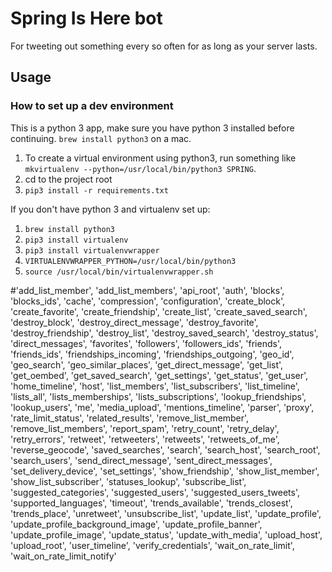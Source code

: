 # Spring Is Here bot

For tweeting out something every so often for as long as your server lasts.

## Usage

### How to set up a dev environment
This is a python 3 app, make sure you have python 3 installed before continuing. `brew install python3` on a mac.

1. To create a virtual environment using python3, run something like `mkvirtualenv --python=/usr/local/bin/python3 SPRING`.
1. cd to the project root
1. `pip3 install -r requirements.txt`

If you don't have python 3 and virtualenv set up:

1. `brew install python3`
1. `pip3 install virtualenv`
1. `pip3 install virtualenvwrapper`
1. `VIRTUALENVWRAPPER_PYTHON=/usr/local/bin/python3`
1. `source /usr/local/bin/virtualenvwrapper.sh`


#'add_list_member', 'add_list_members', 'api_root', 'auth', 'blocks', 'blocks_ids', 'cache', 'compression', 'configuration', 'create_block', 'create_favorite', 'create_friendship', 'create_list', 'create_saved_search', 'destroy_block', 'destroy_direct_message', 'destroy_favorite', 'destroy_friendship', 'destroy_list', 'destroy_saved_search', 'destroy_status', 'direct_messages', 'favorites', 'followers', 'followers_ids', 'friends', 'friends_ids', 'friendships_incoming', 'friendships_outgoing', 'geo_id', 'geo_search', 'geo_similar_places', 'get_direct_message', 'get_list', 'get_oembed', 'get_saved_search', 'get_settings', 'get_status', 'get_user', 'home_timeline', 'host', 'list_members', 'list_subscribers', 'list_timeline', 'lists_all', 'lists_memberships', 'lists_subscriptions', 'lookup_friendships', 'lookup_users', 'me', 'media_upload', 'mentions_timeline', 'parser', 'proxy', 'rate_limit_status', 'related_results', 'remove_list_member', 'remove_list_members', 'report_spam', 'retry_count', 'retry_delay', 'retry_errors', 'retweet', 'retweeters', 'retweets', 'retweets_of_me', 'reverse_geocode', 'saved_searches', 'search', 'search_host', 'search_root', 'search_users', 'send_direct_message', 'sent_direct_messages', 'set_delivery_device', 'set_settings', 'show_friendship', 'show_list_member', 'show_list_subscriber', 'statuses_lookup', 'subscribe_list', 'suggested_categories', 'suggested_users', 'suggested_users_tweets', 'supported_languages', 'timeout', 'trends_available', 'trends_closest', 'trends_place', 'unretweet', 'unsubscribe_list', 'update_list', 'update_profile', 'update_profile_background_image', 'update_profile_banner', 'update_profile_image', 'update_status', 'update_with_media', 'upload_host', 'upload_root', 'user_timeline', 'verify_credentials', 'wait_on_rate_limit', 'wait_on_rate_limit_notify'
